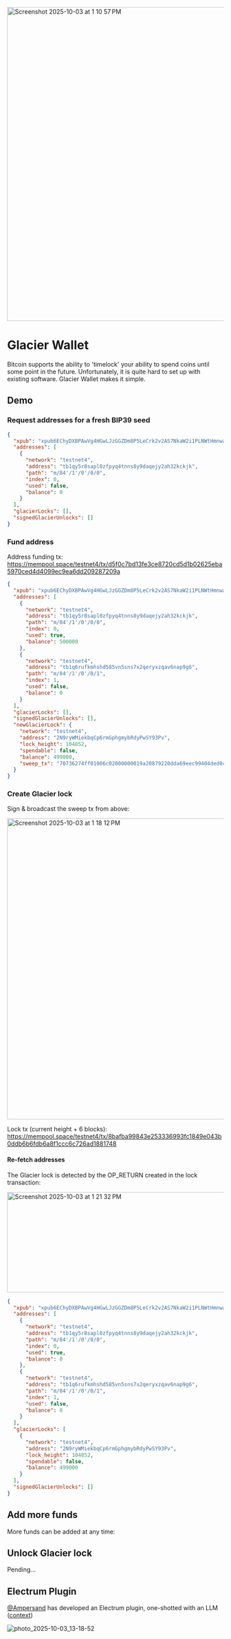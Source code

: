 
<img width="1278" height="729" alt="Screenshot 2025-10-03 at 1 10 57 PM" src="https://github.com/user-attachments/assets/37c012c9-755a-4e05-bba2-1b9dbdb2c5cf" />

# Glacier Wallet

Bitcoin supports the ability to 'timelock' your ability to spend coins until some point in the future. Unfortunately, it is quite hard to set up with existing software. Glacier Wallet makes it simple.

## Demo

### Request addresses for a fresh BIP39 seed

```json
{
  "xpub": "xpub6EChyDXBPAwVg4HGwLJzGGZDm8P5LeCrk2v2AS7NkaW2i1PLNWtHmnwafVVjzM3L9n8xHohj3kcDM5VrMvJZ4YXF651voKhVBmbD9tGE77b",
  "addresses": [
    {
      "network": "testnet4",
      "address": "tb1qy5r8sapl0zfpyq4tnns8y9daqejy2ah32kckjk",
      "path": "m/84'/1'/0'/0/0",
      "index": 0,
      "used": false,
      "balance": 0
    }
  ],
  "glacierLocks": [],
  "signedGlacierUnlocks": []
}
```

### Fund address

Address funding tx: https://mempool.space/testnet4/tx/d5f0c7bd13fe3ce8720cd5d1b02625eba5970ced4d4099ec9ea6dd209287209a

```json
{
  "xpub": "xpub6EChyDXBPAwVg4HGwLJzGGZDm8P5LeCrk2v2AS7NkaW2i1PLNWtHmnwafVVjzM3L9n8xHohj3kcDM5VrMvJZ4YXF651voKhVBmbD9tGE77b",
  "addresses": [
    {
      "network": "testnet4",
      "address": "tb1qy5r8sapl0zfpyq4tnns8y9daqejy2ah32kckjk",
      "path": "m/84'/1'/0'/0/0",
      "index": 0,
      "used": true,
      "balance": 500000
    },
    {
      "network": "testnet4",
      "address": "tb1q6rufkmhshd585vn5sns7x2qeryxzqav6nap9g6",
      "path": "m/84'/1'/0'/0/1",
      "index": 1,
      "used": false,
      "balance": 0
    }
  ],
  "glacierLocks": [],
  "signedGlacierUnlocks": [],
  "newGlacierLock": {
    "network": "testnet4",
    "address": "2N9ryWMiekbqCp6rmGphgmybRdyPwSY93Pv",
    "lock_height": 104852,
    "spendable": false,
    "balance": 499000,
    "sweep_tx": "70736274ff01006c02000000019a20879220dda69eec99404ded0c97a5eb2526b0d1d50c72e83cfe13bdc7f0d50000000000ffffffff02389d07000000000017a914b644e60ccde5f7118b2bfbb6e41527a529317601870000000000000000106a0e474c414349455220313034383532000000000001011f20a1070000000000160014250678743f78921202ab9ce07215bd06644576f1000000"
  }
}
```

### Create Glacier lock

Sign & broadcast the sweep tx from above:

<img width="926" height="699" alt="Screenshot 2025-10-03 at 1 18 12 PM" src="https://github.com/user-attachments/assets/7f65128c-842d-4195-b79a-01e30c44f9e1" />

Lock tx (current height + 6 blocks): https://mempool.space/testnet4/tx/8bafba99843e253336993fc1849e043b0ddb6b6fdb6a8f1ccc6c726ad1881748

#### Re-fetch addresses

The Glacier lock is detected by the OP_RETURN created in the lock transaction:

<img width="1150" height="233" alt="Screenshot 2025-10-03 at 1 21 32 PM" src="https://github.com/user-attachments/assets/184ccf6c-c141-4ae6-813e-df24f39d9fc6" />


```json
{
  "xpub": "xpub6EChyDXBPAwVg4HGwLJzGGZDm8P5LeCrk2v2AS7NkaW2i1PLNWtHmnwafVVjzM3L9n8xHohj3kcDM5VrMvJZ4YXF651voKhVBmbD9tGE77b",
  "addresses": [
    {
      "network": "testnet4",
      "address": "tb1qy5r8sapl0zfpyq4tnns8y9daqejy2ah32kckjk",
      "path": "m/84'/1'/0'/0/0",
      "index": 0,
      "used": true,
      "balance": 0
    },
    {
      "network": "testnet4",
      "address": "tb1q6rufkmhshd585vn5sns7x2qeryxzqav6nap9g6",
      "path": "m/84'/1'/0'/0/1",
      "index": 1,
      "used": false,
      "balance": 0
    }
  ],
  "glacierLocks": [
    {
      "network": "testnet4",
      "address": "2N9ryWMiekbqCp6rmGphgmybRdyPwSY93Pv",
      "lock_height": 104852,
      "spendable": false,
      "balance": 499000
    }
  ],
  "signedGlacierUnlocks": []
}
```

## Add more funds

More funds can be added at any time:


## Unlock Glacier lock

Pending...

## Electrum Plugin

[@Ampersand](https://github.com/Amperstrand/) has developed an Electrum plugin, one-shotted with an LLM ([context](https://gist.github.com/Amperstrand/401c397fc7ba579779eb14f25b5bd86d))

![photo_2025-10-03_13-18-52](https://github.com/user-attachments/assets/9f8d4310-d63a-4392-aa34-48bdad640bcd)

